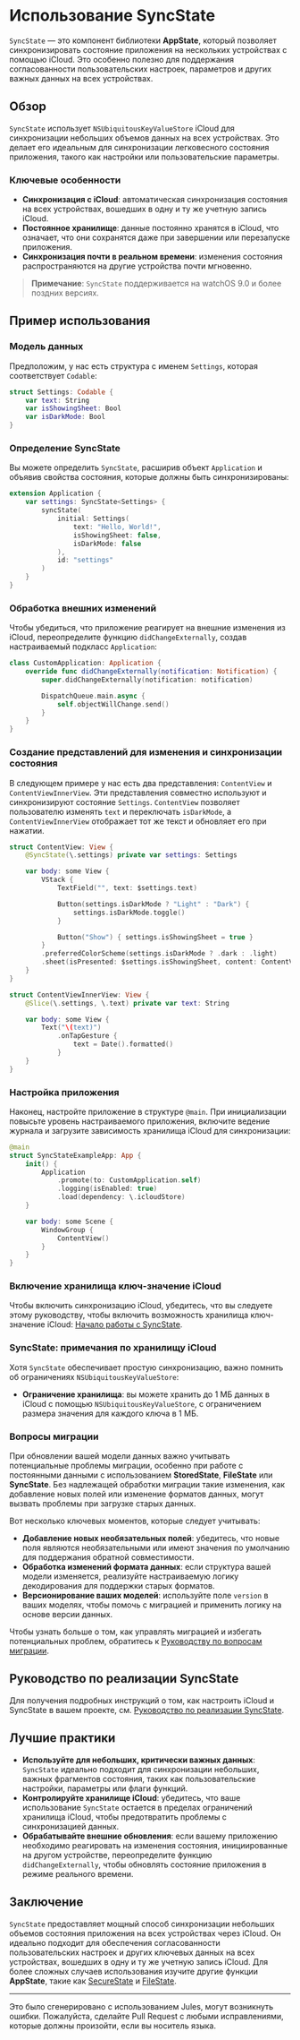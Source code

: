 # Использование SyncState

`SyncState` — это компонент библиотеки **AppState**, который позволяет синхронизировать состояние приложения на нескольких устройствах с помощью iCloud. Это особенно полезно для поддержания согласованности пользовательских настроек, параметров и других важных данных на всех устройствах.

## Обзор

`SyncState` использует `NSUbiquitousKeyValueStore` iCloud для синхронизации небольших объемов данных на всех устройствах. Это делает его идеальным для синхронизации легковесного состояния приложения, такого как настройки или пользовательские параметры.

### Ключевые особенности

- **Синхронизация с iCloud**: автоматическая синхронизация состояния на всех устройствах, вошедших в одну и ту же учетную запись iCloud.
- **Постоянное хранилище**: данные постоянно хранятся в iCloud, что означает, что они сохранятся даже при завершении или перезапуске приложения.
- **Синхронизация почти в реальном времени**: изменения состояния распространяются на другие устройства почти мгновенно.

> **Примечание**: `SyncState` поддерживается на watchOS 9.0 и более поздних версиях.

## Пример использования

### Модель данных

Предположим, у нас есть структура с именем `Settings`, которая соответствует `Codable`:

```swift
struct Settings: Codable {
    var text: String
    var isShowingSheet: Bool
    var isDarkMode: Bool
}
```

### Определение SyncState

Вы можете определить `SyncState`, расширив объект `Application` и объявив свойства состояния, которые должны быть синхронизированы:

```swift
extension Application {
    var settings: SyncState<Settings> {
        syncState(
            initial: Settings(
                text: "Hello, World!",
                isShowingSheet: false,
                isDarkMode: false
            ),
            id: "settings"
        )
    }
}
```

### Обработка внешних изменений

Чтобы убедиться, что приложение реагирует на внешние изменения из iCloud, переопределите функцию `didChangeExternally`, создав настраиваемый подкласс `Application`:

```swift
class CustomApplication: Application {
    override func didChangeExternally(notification: Notification) {
        super.didChangeExternally(notification: notification)

        DispatchQueue.main.async {
            self.objectWillChange.send()
        }
    }
}
```

### Создание представлений для изменения и синхронизации состояния

В следующем примере у нас есть два представления: `ContentView` и `ContentViewInnerView`. Эти представления совместно используют и синхронизируют состояние `Settings`. `ContentView` позволяет пользователю изменять `text` и переключать `isDarkMode`, а `ContentViewInnerView` отображает тот же текст и обновляет его при нажатии.

```swift
struct ContentView: View {
    @SyncState(\.settings) private var settings: Settings

    var body: some View {
        VStack {
            TextField("", text: $settings.text)

            Button(settings.isDarkMode ? "Light" : "Dark") {
                settings.isDarkMode.toggle()
            }

            Button("Show") { settings.isShowingSheet = true }
        }
        .preferredColorScheme(settings.isDarkMode ? .dark : .light)
        .sheet(isPresented: $settings.isShowingSheet, content: ContentViewInnerView.init)
    }
}

struct ContentViewInnerView: View {
    @Slice(\.settings, \.text) private var text: String

    var body: some View {
        Text("\(text)")
            .onTapGesture {
                text = Date().formatted()
            }
    }
}
```

### Настройка приложения

Наконец, настройте приложение в структуре `@main`. При инициализации повысьте уровень настраиваемого приложения, включите ведение журнала и загрузите зависимость хранилища iCloud для синхронизации:

```swift
@main
struct SyncStateExampleApp: App {
    init() {
        Application
            .promote(to: CustomApplication.self)
            .logging(isEnabled: true)
            .load(dependency: \.icloudStore)
    }

    var body: some Scene {
        WindowGroup {
            ContentView()
        }
    }
}
```

### Включение хранилища ключ-значение iCloud

Чтобы включить синхронизацию iCloud, убедитесь, что вы следуете этому руководству, чтобы включить возможность хранилища ключ-значение iCloud: [Начало работы с SyncState](https://github.com/0xLeif/AppState/wiki/Starting-to-use-SyncState).

### SyncState: примечания по хранилищу iCloud

Хотя `SyncState` обеспечивает простую синхронизацию, важно помнить об ограничениях `NSUbiquitousKeyValueStore`:

- **Ограничение хранилища**: вы можете хранить до 1 МБ данных в iCloud с помощью `NSUbiquitousKeyValueStore`, с ограничением размера значения для каждого ключа в 1 МБ.

### Вопросы миграции

При обновлении вашей модели данных важно учитывать потенциальные проблемы миграции, особенно при работе с постоянными данными с использованием **StoredState**, **FileState** или **SyncState**. Без надлежащей обработки миграции такие изменения, как добавление новых полей или изменение форматов данных, могут вызвать проблемы при загрузке старых данных.

Вот несколько ключевых моментов, которые следует учитывать:
- **Добавление новых необязательных полей**: убедитесь, что новые поля являются необязательными или имеют значения по умолчанию для поддержания обратной совместимости.
- **Обработка изменений формата данных**: если структура вашей модели изменяется, реализуйте настраиваемую логику декодирования для поддержки старых форматов.
- **Версионирование ваших моделей**: используйте поле `version` в ваших моделях, чтобы помочь с миграцией и применить логику на основе версии данных.

Чтобы узнать больше о том, как управлять миграцией и избегать потенциальных проблем, обратитесь к [Руководству по вопросам миграции](migration-considerations.md).

## Руководство по реализации SyncState

Для получения подробных инструкций о том, как настроить iCloud и SyncState в вашем проекте, см. [Руководство по реализации SyncState](syncstate-implementation.md).

## Лучшие практики

- **Используйте для небольших, критически важных данных**: `SyncState` идеально подходит для синхронизации небольших, важных фрагментов состояния, таких как пользовательские настройки, параметры или флаги функций.
- **Контролируйте хранилище iCloud**: убедитесь, что ваше использование `SyncState` остается в пределах ограничений хранилища iCloud, чтобы предотвратить проблемы с синхронизацией данных.
- **Обрабатывайте внешние обновления**: если вашему приложению необходимо реагировать на изменения состояния, инициированные на другом устройстве, переопределите функцию `didChangeExternally`, чтобы обновлять состояние приложения в режиме реального времени.

## Заключение

`SyncState` предоставляет мощный способ синхронизации небольших объемов состояния приложения на всех устройствах через iCloud. Он идеально подходит для обеспечения согласованности пользовательских настроек и других ключевых данных на всех устройствах, вошедших в одну и ту же учетную запись iCloud. Для более сложных случаев использования изучите другие функции **AppState**, такие как [SecureState](usage-securestate.md) и [FileState](usage-filestate.md).

---
Это было сгенерировано с использованием Jules, могут возникнуть ошибки. Пожалуйста, сделайте Pull Request с любыми исправлениями, которые должны произойти, если вы носитель языка.
